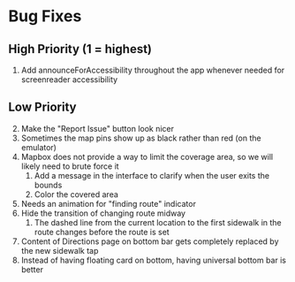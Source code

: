 # Bug Fixes

## High Priority (1 = highest)
1. Add announceForAccessibility throughout the app whenever needed for screenreader accessibility 

## Low Priority
2. Make the "Report Issue" button look nicer
3. Sometimes the map pins show up as black rather than red (on the emulator)
4. Mapbox does not provide a way to limit the coverage area, so we will likely need to brute force it
   1. Add a message in the interface to clarify when the user exits the bounds
   2. Color the covered area
5. Needs an animation for "finding route" indicator
6. Hide the transition of changing route midway
   1. The dashed line from the current location to the first sidewalk in the route changes before the route is set
7.  Content of Directions page on bottom bar gets completely replaced by the new sidewalk tap 
8.  Instead of having floating card on bottom, having universal bottom bar is better
